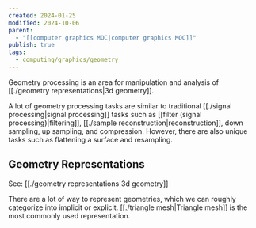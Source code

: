 ```yaml
---
created: 2024-01-25
modified: 2024-10-06
parent:
  - "[[computer graphics MOC|computer graphics MOC]]"
publish: true
tags:
  - computing/graphics/geometry
---
```

Geometry processing is an area for manipulation and analysis of [[./geometry representations|3d geometry]].

A lot of geometry processing tasks are similar to traditional [[./signal processing|signal processing]] tasks such as [[filter (signal processing)|filtering]], [[./sample reconstruction|reconstruction]], down sampling, up sampling, and compression. However, there are also unique tasks such as flattening a surface and resampling.

## Geometry Representations
See: [[./geometry representations|3d geometry]]

There are a lot of way to represent geometries, which we can roughly categorize into implicit or explicit. [[./triangle mesh|Triangle mesh]] is the most commonly used representation.